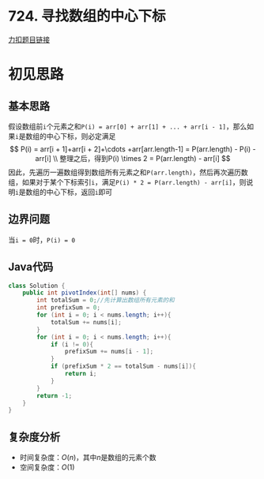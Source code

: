 # 724. 寻找数组的中心下标

[力扣题目链接](https://leetcode-cn.com/problems/find-pivot-index/)


# 初见思路

## 基本思路
假设数组前`i`个元素之和`P(i) = arr[0] + arr[1] + ... + arr[i - 1]`，那么如果`i`是数组的中心下标，则必定满足
$$
P(i) = arr[i + 1]+arr[i + 2]+\cdots +arr[arr.length-1] = P(arr.length) - P(i) - arr[i] \\
整理之后，得到P(i) \times 2 = P(arr.length) - arr[i]
$$
因此，先遍历一遍数组得到数组所有元素之和`P(arr.length)`，然后再次遍历数组，如果对于某个下标索引`i`，满足`P(i) * 2 = P(arr.length) - arr[i]`，则说明`i`是数组的中心下标，返回`i`即可

## 边界问题
当`i = 0`时，`P(i) = 0`

## Java代码
```java
class Solution {
    public int pivotIndex(int[] nums) {
        int totalSum = 0;//先计算出数组所有元素的和
        int prefixSum = 0;
        for (int i = 0; i < nums.length; i++){
            totalSum += nums[i];
        }
        for (int i = 0; i < nums.length; i++){
            if (i != 0){
                prefixSum += nums[i - 1];
            }
            if (prefixSum * 2 == totalSum - nums[i]){
                return i;
            }
        }
        return -1;
    }
}
```

## 复杂度分析
- 时间复杂度：$O(n)$，其中$n$是数组的元素个数
- 空间复杂度：$O(1)$